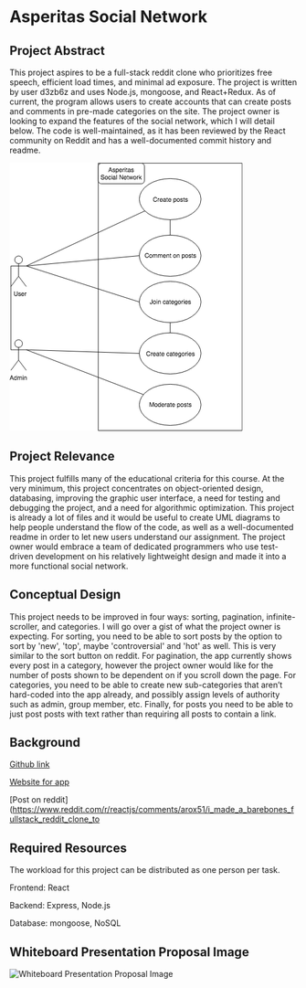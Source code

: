 # Asperitas Social  Network

## Project Abstract
This project aspires to be a full-stack reddit clone who prioritizes free speech, efficient load times, and minimal ad exposure. The project is written by user d3zb6z and uses Node.js, mongoose, and React+Redux. As of current, the program allows users to create accounts that can create posts and comments in pre-made categories on the site. The project owner is looking to expand the features of the social network, which I will detail below. The code is well-maintained, as it has been reviewed by the React community on Reddit and has a well-documented commit history and readme.

![Use Case Image](Asperitas_Case_Diagram.png)

## Project Relevance
This project fulfills many of the educational criteria for this course. At the very minimum, this project concentrates on object-oriented design, databasing, improving the graphic user interface, a need for testing and debugging the project, and a need for algorithmic optimization. This project is already a lot of files and it would be useful to create UML diagrams to help people understand the flow of the code, as well as a well-documented readme in order to let new users understand our assignment. The project owner would embrace a team of dedicated programmers who use test-driven development on his relatively lightweight design and made it into a more functional social network.

## Conceptual Design
This project needs to be improved in four ways: sorting, pagination, infinite-scroller, and categories. I will go over a gist of what the project owner is expecting. For sorting, you need to be able to sort posts by the option to sort by 'new', 'top', maybe 'controversial' and 'hot' as well. This is very similar to the sort button on reddit. For pagination, the app currently shows every post in a category, however the project owner would like for the number of posts shown to be dependent on if you scroll down the page. For categories, you need to be able to create new sub-categories that aren’t hard-coded into the app already, and possibly assign levels of authority such as admin, group member, etc. Finally, for posts you need to be able to just post posts with text rather than requiring all posts to contain a link.
## Background
[Github link](https://github.com/d11z/asperitas)

[Website for app](https://asperitas.now.sh/)

[Post on reddit](https://www.reddit.com/r/reactjs/comments/arox51/i_made_a_barebones_fullstack_reddit_clone_to

## Required Resources
The workload for this project can be distributed as one person per task.

Frontend: React

Backend: Express, Node.js

Database: mongoose, NoSQL

## Whiteboard Presentation Proposal Image

![Whiteboard Presentation Proposal Image](BrianDavis_AsperitasSocialNetwork.png)
